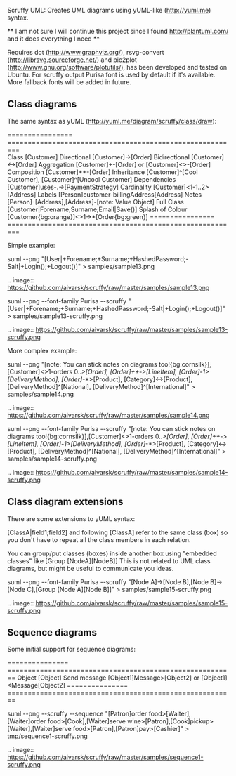 Scruffy UML: Creates UML diagrams using yUML-like (http://yuml.me) syntax.


** I am not sure I will continue this project since I found http://plantuml.com/ and it does everything I need **

Requires dot (http://www.graphviz.org/), rsvg-convert (http://librsvg.sourceforge.net/) and pic2plot (http://www.gnu.org/software/plotutils/), has been developed and tested on Ubuntu.
For scruffy output Purisa font is used by default if it's available. More fallback fonts will be added in future.

Class diagrams
--------------

The same syntax as yUML (http://yuml.me/diagram/scruffy/class/draw):

================  =========================================================  
Class             [Customer]
Directional       [Customer]->[Order]
Bidirectional     [Customer]<->[Order]
Aggregation       [Customer]+-[Order] or [Customer]<>-[Order]
Composition       [Customer]++-[Order]
Inheritance       [Customer]^[Cool Customer], [Customer]^[Uncool Customer]
Dependencies      [Customer]uses-.->[PaymentStrategy]
Cardinality       [Customer]<1-1..2>[Address]
Labels            [Person]customer-billingAddress[Address]
Notes             [Person]-[Address],[Address]-[note: Value Object]
Full Class        [Customer|Forename;Surname;Email|Save()]
Splash of Colour  [Customer{bg:orange}]<>1->*[Order{bg:green}]
================  =========================================================  

Simple example:

suml --png "[User|+Forename;+Surname;+HashedPassword;-Salt|+Login();+Logout()]" > samples/sample13.png

.. image:: https://github.com/aivarsk/scruffy/raw/master/samples/sample13.png

suml --png --font-family Purisa --scruffy "[User|+Forename;+Surname;+HashedPassword;-Salt|+Login();+Logout()]" > samples/sample13-scruffy.png

.. image:: https://github.com/aivarsk/scruffy/raw/master/samples/sample13-scruffy.png

More complex example:

suml --png "[note: You can stick notes on diagrams too!{bg:cornsilk}],[Customer]<>1-orders 0..*>[Order], [Order]++*-*>[LineItem], [Order]-1>[DeliveryMethod], [Order]*-*>[Product], [Category]<->[Product], [DeliveryMethod]^[National], [DeliveryMethod]^[International]" > samples/sample14.png

.. image:: https://github.com/aivarsk/scruffy/raw/master/samples/sample14.png

suml --png --font-family Purisa --scruffy "[note: You can stick notes on diagrams too!{bg:cornsilk}],[Customer]<>1-orders 0..*>[Order], [Order]++*-*>[LineItem], [Order]-1>[DeliveryMethod], [Order]*-*>[Product], [Category]<->[Product], [DeliveryMethod]^[National], [DeliveryMethod]^[International]" > samples/sample14-scruffy.png

.. image:: https://github.com/aivarsk/scruffy/raw/master/samples/sample14-scruffy.png


Class diagram extensions
------------------------

There are some extensions to yUML syntax:

[ClassA|field1;field2] and following [ClassA] refer to the same class (box) so
you don't have to repeat all the class members in each relation.

You can group/put classes (boxes) inside another box using "embedded classes" like [Group [NodeA][NodeB]] This is not related to UML class diagrams, but might be useful to communicate you ideas.

suml --png --font-family Purisa --scruffy "[Node A]->[Node B],[Node B]->[Node C],[Group [Node A][Node B]]" > samples/sample15-scruffy.png

.. image:: https://github.com/aivarsk/scruffy/raw/master/samples/sample15-scruffy.png

Sequence diagrams
-----------------

Some initial support for sequence diagrams:

=============== ========================================================
Object          [Object]
Send message    [Object1]Message>[Object2] or [Object1]<Message[Object2]
=============== ========================================================

suml --png --scruffy --sequence "[Patron]order food>[Waiter],[Waiter]order food>[Cook],[Waiter]serve wine>[Patron],[Cook]pickup>[Waiter],[Waiter]serve food>[Patron],[Patron]pay>[Cashier]" > tmp/sequence1-scruffy.png

.. image:: https://github.com/aivarsk/scruffy/raw/master/samples/sequence1-scruffy.png
